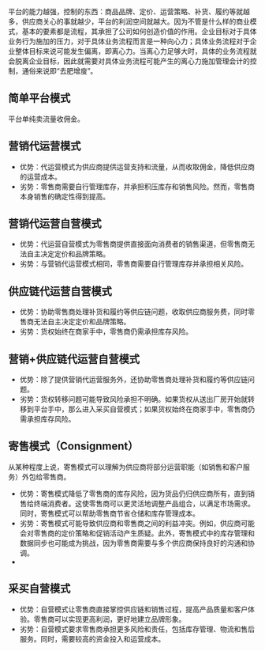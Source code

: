 
平台的能力越强，控制的东西：商品品牌、定价、运营策略、补货、履约等就越多，供应商关心的事就越少，平台的利润空间就越大。因为不管是什么样的商业模式，基本的要素都是流程，其承担了公司如何创造价值的作用。企业目标对于具体业务行为施加的压力，对于具体业务流程而言是一种向心力；具体业务流程对于企业整体目标来说可能发生偏离，即离心力。当离心力足够大时，具体的业务流程就会脱离企业目标，因此就需要对具体业务流程可能产生的离心力施加管理会计的控制，通俗来说即“去肥增廋”。
## 简单平台模式
平台单纯卖流量收佣金。
## 营销代运营模式
- 优势：代运营模式为供应商提供运营支持和流量，从而收取佣金，降低供应商的运营成本。
- 劣势：零售商需要自行管理库存，并承担积压库存和销售风险。然而，零售商本身销售的确定性得到提高。

## 营销代运营自营模式
- 优势：代运营自营模式为零售商提供直接面向消费者的销售渠道，但零售商无法自主决定定价和品牌策略。
- 劣势：与营销代运营模式相同，零售商需要自行管理库存并承担相关风险。
## 供应链代运营自营模式
- 优势：协助零售商处理补货和履约等供应链问题，收取供应商服务费，同时零售商无法自主决定定价和品牌策略。
- 劣势：货权始终在商家手中，零售商仍需承担库存风险。
## 营销+供应链代运营自营模式
- 优势：除了提供营销代运营服务外，还协助零售商处理补货和履约等供应链问题。
- 劣势：货权转移问题可能导致风险承担不明确。如果货权从送出厂房开始就转移到平台手中，那么进入采买自营模式；如果货权始终在商家手中，零售商仍需承担库存风险。

## 寄售模式（Consignment）
从某种程度上说，寄售模式可以理解为供应商将部分运营职能（如销售和客户服务）外包给零售商。
- 优势：寄售模式降低了零售商的库存风险，因为货品仍归供应商所有，直到销售给终端消费者。这使零售商可以更灵活地调整产品组合，以满足市场需求。同时，寄售模式可以帮助零售商节省仓储和库存管理成本。
- 劣势：寄售模式可能导致供应商和零售商之间的利益冲突。例如，供应商可能会对零售商的定价策略和促销活动产生质疑。此外，寄售模式中的库存管理和数据同步也可能成为挑战，因为零售商需要与多个供应商保持良好的沟通和协调。
- 
## 采买自营模式
- 优势：自营模式让零售商直接掌控供应链和销售过程，提高产品质量和客户体验。零售商可以实现更高利润，更好地建立品牌形象。
- 劣势：自营模式要求零售商承担更多风险和责任，包括库存管理、物流和售后服务。同时，需要较高的资金投入和运营成本。